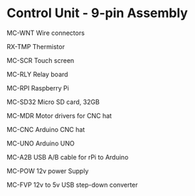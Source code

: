 


# Control Unit - 9-pin Assembly

MC-WNT	Wire connectors

RX-TMP	Thermistor

MC-SCR	Touch screen

MC-RLY	Relay board

MC-RPI	Raspberry Pi

MC-SD32	Micro SD card, 32GB

MC-MDR	Motor drivers for CNC hat

MC-CNC	Arduino CNC hat

MC-UNO	Arduino UNO

MC-A2B	USB A/B cable for rPi to Arduino

MC-POW	12v power Supply

MC-FVP	12v to 5v USB step-down converter
